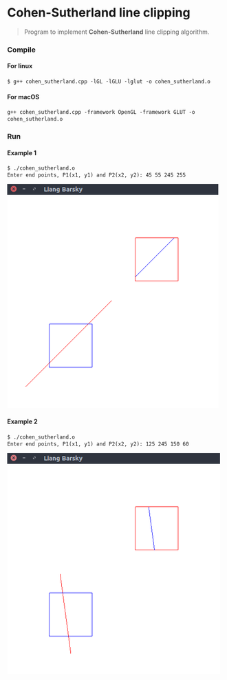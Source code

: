 # Cohen-Sutherland line clipping
> Program to implement **Cohen-Sutherland** line clipping algorithm.

### Compile

#### For linux
```
$ g++ cohen_sutherland.cpp -lGL -lGLU -lglut -o cohen_sutherland.o
```

#### For macOS
```
g++ cohen_sutherland.cpp -framework OpenGL -framework GLUT -o cohen_sutherland.o
```

### Run

#### Example 1
```
$ ./cohen_sutherland.o
Enter end points, P1(x1, y1) and P2(x2, y2): 45 55 245 255
```

![Example 1 Screenshot](ss1.png)  

#### Example 2
```
$ ./cohen_sutherland.o
Enter end points, P1(x1, y1) and P2(x2, y2): 125 245 150 60
```

![Example 1 Screenshot](ss2.png)
